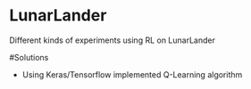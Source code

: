 # LunarLander
Different kinds of experiments using RL on LunarLander 

#Solutions 
- Using Keras/Tensorflow implemented Q-Learning algorithm  
